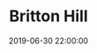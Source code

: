 ---
layout: highpoint
title: Britton Hill
location: Florida
category: highpoints
tag: Highpoints
tagline: 345 feet
name: florida_highpoint
files: 4
thumbnail: 2
date: 2019-06-30 22:00:00
---
